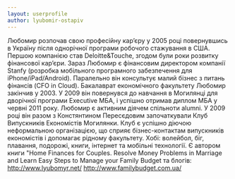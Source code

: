 ```yaml
---
layout: userprofile
author: lyubomir-ostapiv
---
```

Любомир розпочав свою професійну кар’єру у 2005 році повернувшись в Україну після однорічної програми робочого стажування в США.
Першою компанією став Deloitte&Touche, згодом були роки розвитку фінансової кар’єри. Зараз Любомир є фінансовим директором компанії 
Stanfy (розробка мобільного програмного забезпечення для iPhone/iPad/Android). Паралельно він консультує малий бізнес з питань фінансів 
(CFO in Cloud). Бакалаврат економічного факультету Любомир закінчив у 2003. У 2009 він повернувся до навчання в Могилянці для дворічної 
програми Executive МБА, і успішно отримав диплом МБА у червні 2011 року. Любомир є активним діячем спільноти alumni. У 2009 році він 
разом з Констянтином Пересєдовим започаткували Клуб Випускників Економістів Могилянки. Клуб є успішно діючою неформальною організацією, 
що сприяє бізнес-контактам випускників економістів і допомагає рідному факультету. Хобі: волейбол, біг, плавання, подорожі, книги, 
інтернет та мобільні технології. Є автором книги "Home Finances for Couples. Resolve Money
Problems in Marriage and Learn Easy Steps to Manage your Family Budget та блогів:
http://www.lyubomyr.net/ http://www.familybudget.com.ua/

